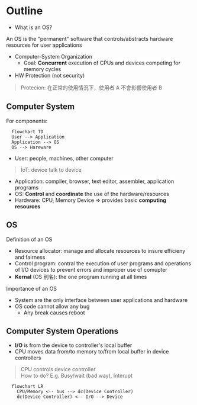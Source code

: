 # Outline

- What is an OS?

An OS is the "permanent" software that controls/abstracts hardware resources for user applications

- Computer-System Organization
  - Goal: **Concurrent** execution of CPUs and devices competing for memory cycles
- HW Protection (not security)

> Protecion: 在正常的使用情況下，使用者 A 不會影響使用者 B

## Computer System

For components:

```mermaid
  flowchart TD
  User --> Application
  Application --> OS
  OS --> Hareware
```

- User: people, machines, other computer

> IoT: device talk to device

- Application: compiler, browser, text editor, assembler, application programs
- OS: **Control** and **coordinate** the use of the hardware/resources
- Hardware: CPU, Memory Device => provides basic **computing resources**

## OS

Definition of an OS

- Resource allocator: manage and allocate resources to insure efficieny and fairness
- Control program: contral the execution of user programs and operations of I/O devices to prevent errors and improper use of comupter
- **Kernal** (OS 別名): the one program running at all times

Importance of an OS

- System are the only interface between user applications and hardware
- OS code cannot allow any bug
  - Any break causes reboot

## Computer System Operations

- **I/O** is from the device to controller's local buffer
- CPU moves data from/to memory to/from local buffer in device controllers

> CPU controls device controller  
> How to do? E.g. Busy/wait (bad way), Interupt 

```mermaid
  flowchart LR
    CPU/Memory <-- bus --> dc(Device Controller)
    dc(Device Controller) <-- I/O --> Device 
```